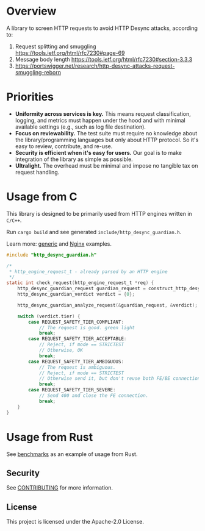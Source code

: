 Overview
========

A library to screen HTTP requests to avoid HTTP Desync attacks, according to:

1. Request splitting and smuggling https://tools.ietf.org/html/rfc7230#page-69
1. Message body length  https://tools.ietf.org/html/rfc7230#section-3.3.3
1. https://portswigger.net/research/http-desync-attacks-request-smuggling-reborn

Priorities
=======

* **Uniformity across services is key.** This means request classification, logging, and metrics must happen under the hood and with minimal available settings (e.g., such as log file destination).
* **Focus on reviewability.** The test suite must require no knowledge about the library/programming languages but only about HTTP protocol. So it's easy to review, contribute, and re-use.
* **Security is efficient when it's easy for users.** Our goal is to make integration of the library as simple as possible.
* **Ultralight.** The overhead must be minimal and impose no tangible tax on request handling.

Usage from C
=====

This library is designed to be primarily used from HTTP engines written in `C/C++`.  

Run `cargo build` and see generated `include/http_desync_guardian.h`.

Learn more: [generic](./misc/demo-c) and [Nginx](./misc/demo-nginx) examples.

```c
#include "http_desync_guardian.h"

/* 
 * http_engine_request_t - already parsed by an HTTP engine 
 */
static int check_request(http_engine_request_t *req) {
    http_desync_guardian_request guardian_request = construct_http_desync_guardian_from(req); 
    http_desync_guardian_verdict verdict = {0};

    http_desync_guardian_analyze_request(&guardian_request, &verdict);

    switch (verdict.tier) {
        case REQUEST_SAFETY_TIER_COMPLIANT:
            // The request is good. green light
            break;
        case REQUEST_SAFETY_TIER_ACCEPTABLE:
            // Reject, if mode == STRICTEST
            // Otherwise, OK
            break;
        case REQUEST_SAFETY_TIER_AMBIGUOUS:
            // The request is ambiguous.
            // Reject, if mode == STRICTEST 
            // Otherwise send it, but don't reuse both FE/BE connections.
            break;
        case REQUEST_SAFETY_TIER_SEVERE:
            // Send 400 and close the FE connection.
            break;
    }
}
```

Usage from Rust
====

See [benchmarks](./benches/benchmarks.rs) as an example of usage from Rust. 

## Security

See [CONTRIBUTING](CONTRIBUTING.md#security-issue-notifications) for more information.

## License

This project is licensed under the Apache-2.0 License.